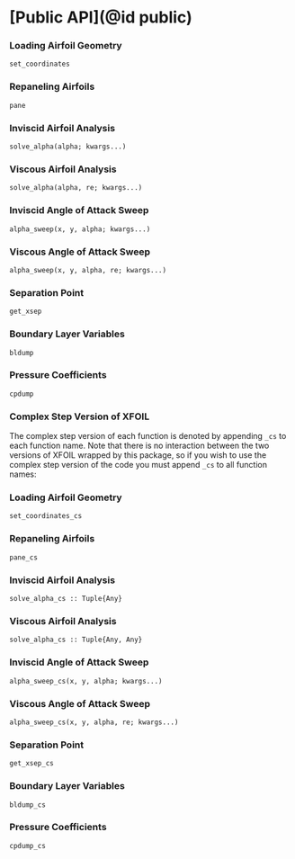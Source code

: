 # [Public API](@id public)

### Loading Airfoil Geometry

```@docs
set_coordinates
```

### Repaneling Airfoils

```@docs
pane
```

### Inviscid Airfoil Analysis
```@docs
solve_alpha(alpha; kwargs...)
```

### Viscous Airfoil Analysis

```@docs
solve_alpha(alpha, re; kwargs...)
```

### Inviscid Angle of Attack Sweep

```@docs
alpha_sweep(x, y, alpha; kwargs...)
```

### Viscous Angle of Attack Sweep

```@docs
alpha_sweep(x, y, alpha, re; kwargs...)
```

### Separation Point

```@docs
get_xsep
```

### Boundary Layer Variables

```@docs
bldump
```

### Pressure Coefficients

```@docs
cpdump
```

### Complex Step Version of XFOIL

The complex step version of each function is denoted by appending `_cs` to each function name.  Note that there is no interaction between the two versions of XFOIL wrapped by this package, so if you wish to use the complex step version of the code you must append `_cs` to all function names:

### Loading Airfoil Geometry

```@docs
set_coordinates_cs
```

### Repaneling Airfoils

```@docs
pane_cs
```

### Inviscid Airfoil Analysis

```@docs
solve_alpha_cs :: Tuple{Any}
```

### Viscous Airfoil Analysis

```@docs
solve_alpha_cs :: Tuple{Any, Any}
```

### Inviscid Angle of Attack Sweep

```@docs
alpha_sweep_cs(x, y, alpha; kwargs...)
```

### Viscous Angle of Attack Sweep

```@docs
alpha_sweep_cs(x, y, alpha, re; kwargs...)
```

### Separation Point

```@docs
get_xsep_cs
```

### Boundary Layer Variables

```@docs
bldump_cs
```

### Pressure Coefficients

```@docs
cpdump_cs
```